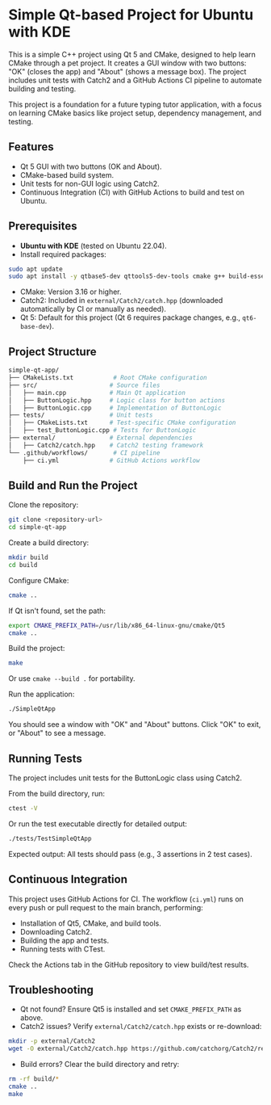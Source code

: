 # Simple Qt-based Project for Ubuntu with KDE

This is a simple C++ project using Qt 5 and CMake, designed to help learn CMake through a pet project. It creates a GUI window with two buttons: "OK" (closes the app) and "About" (shows a message box). The project includes unit tests with Catch2 and a GitHub Actions CI pipeline to automate building and testing.

This project is a foundation for a future typing tutor application, with a focus on learning CMake basics like project setup, dependency management, and testing.

## Features

- Qt 5 GUI with two buttons (OK and About).
- CMake-based build system.
- Unit tests for non-GUI logic using Catch2.
- Continuous Integration (CI) with GitHub Actions to build and test on Ubuntu.

## Prerequisites

- **Ubuntu with KDE** (tested on Ubuntu 22.04).
- Install required packages:

```sh
sudo apt update
sudo apt install -y qtbase5-dev qttools5-dev-tools cmake g++ build-essential
```

- CMake: Version 3.16 or higher.
- Catch2: Included in `external/Catch2/catch.hpp` (downloaded automatically by CI or manually as needed).
- Qt 5: Default for this project (Qt 6 requires package changes, e.g., `qt6-base-dev`).

## Project Structure

```sh
simple-qt-app/
├── CMakeLists.txt           # Root CMake configuration
├── src/                    # Source files
│   ├── main.cpp            # Main Qt application
│   ├── ButtonLogic.hpp     # Logic class for button actions
│   ├── ButtonLogic.cpp     # Implementation of ButtonLogic
├── tests/                  # Unit tests
│   ├── CMakeLists.txt      # Test-specific CMake configuration
│   ├── test_ButtonLogic.cpp # Tests for ButtonLogic
├── external/               # External dependencies
│   ├── Catch2/catch.hpp    # Catch2 testing framework
└── .github/workflows/       # CI pipeline
    ├── ci.yml              # GitHub Actions workflow
```

## Build and Run the Project

Clone the repository:

```sh
git clone <repository-url>
cd simple-qt-app
```

Create a build directory:

```sh
mkdir build
cd build
```

Configure CMake:

```sh
cmake ..
```

If Qt isn't found, set the path:

```sh
export CMAKE_PREFIX_PATH=/usr/lib/x86_64-linux-gnu/cmake/Qt5
cmake ..
```

Build the project:

```sh
make
```

Or use `cmake --build .` for portability.

Run the application:

```sh
./SimpleQtApp
```

You should see a window with "OK" and "About" buttons. Click "OK" to exit, or "About" to see a message.

## Running Tests

The project includes unit tests for the ButtonLogic class using Catch2.

From the build directory, run:

```sh
ctest -V
```

Or run the test executable directly for detailed output:

```sh
./tests/TestSimpleQtApp
```

Expected output: All tests should pass (e.g., 3 assertions in 2 test cases).

## Continuous Integration

This project uses GitHub Actions for CI. The workflow (`ci.yml`) runs on every push or pull request to the main branch, performing:

- Installation of Qt5, CMake, and build tools.
- Downloading Catch2.
- Building the app and tests.
- Running tests with CTest.

Check the Actions tab in the GitHub repository to view build/test results.

## Troubleshooting

- Qt not found? Ensure Qt5 is installed and set `CMAKE_PREFIX_PATH` as above.
- Catch2 issues? Verify `external/Catch2/catch.hpp` exists or re-download:

```sh
mkdir -p external/Catch2
wget -O external/Catch2/catch.hpp https://github.com/catchorg/Catch2/releases/download/v2.13.10/catch.hpp
```

- Build errors? Clear the build directory and retry:

```sh
rm -rf build/*
cmake ..
make
```
